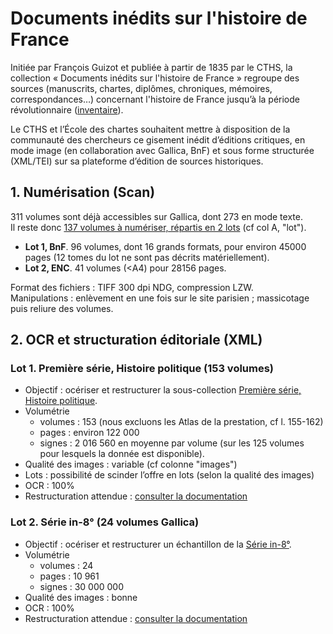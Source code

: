 Documents inédits sur l'histoire de France
===

Initiée par François Guizot et publiée à partir de 1835 par le CTHS, la collection « Documents inédits sur l'histoire de France » regroupe des sources (manuscrits, chartes, diplômes, chroniques, mémoires, correspondances…) concernant l'histoire de France jusqu’à la période révolutionnaire ([inventaire](https://github.com/chartes/dihf/blob/master/dihf_inventaire.tsv)).

Le CTHS et l’École des chartes souhaitent mettre à disposition de la communauté des chercheurs ce gisement inédit d’éditions critiques, en mode image (en collaboration avec Gallica, BnF) et sous forme structurée (XML/TEI) sur sa plateforme d’édition de sources historiques.

## 1. Numérisation (Scan)
311 volumes sont déjà accessibles sur Gallica, dont 273 en mode texte.  
Il reste donc [137 volumes à numériser, répartis en 2 lots](https://github.com/chartes/dihf/blob/master/dihf_scan.tsv) (cf col A, "lot").  

* **Lot 1, BnF**. 96 volumes, dont 16 grands formats, pour environ 45000 pages (12 tomes du lot ne sont pas décrits matériellement).
* **Lot 2, ENC**. 41 volumes (<A4) pour 28156 pages.

Format des fichiers : TIFF 300 dpi NDG, compression LZW.  
Manipulations : enlèvement en une fois sur le site parisien ; massicotage puis reliure des volumes.

## 2. OCR et structuration éditoriale (XML)

### Lot 1. Première série, Histoire politique (153 volumes)
* Objectif : océriser et restructurer la sous-collection [Première série, Histoire politique](https://github.com/chartes/dihf/blob/master/serie1_histoire-politique.tsv).
* Volumétrie
  * volumes : 153 (nous excluons les Atlas de la prestation, cf l. 155-162)
  * pages : environ 122 000
  * signes : 2 016 560 en moyenne par volume (sur les 125 volumes pour lesquels la donnée est disponible).
* Qualité des images : variable (cf colonne "images")
* Lots : possibilité de scinder l’offre en lots (selon la qualité des images)
* OCR : 100%
* Restructuration attendue : [consulter la documentation](https://github.com/chartes/dihf/blob/master/dihf_xml.md)

### Lot 2. Série in-8° (24 volumes Gallica)
* Objectif : océriser et restructurer un échantillon de la [Série in-8°](https://github.com/chartes/dihf/blob/master/in-8.tsv).
* Volumétrie
  * volumes : 24
  * pages : 10 961
  * signes : 30 000 000
* Qualité des images : bonne
* OCR : 100%
* Restructuration attendue : [consulter la documentation](https://github.com/chartes/dihf/blob/master/dihf_xml.md)
